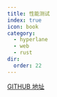 ```yaml
---
title: 性能测试
index: true
icon: book
category:
  - hyperlane
  - web
  - rust
dir:
  order: 22
---
```


<Share colorful />
<Catalog />

[GITHUB 地址](https://github.com/ltpp-universe/web-server-pressure-measurement)

<Bottom />
